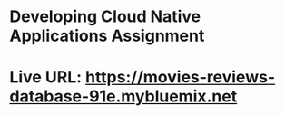 # Developing Cloud Native Applications Assignment
# Live URL: https://movies-reviews-database-91e.mybluemix.net
